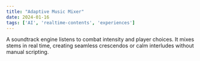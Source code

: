 ```yaml
---
title: "Adaptive Music Mixer"
date: 2024-01-16
tags: ['AI', 'realtime-contents', 'experiences']
---
```


A soundtrack engine listens to combat intensity and player choices. It mixes stems in real time, creating seamless crescendos or calm interludes without manual scripting.
